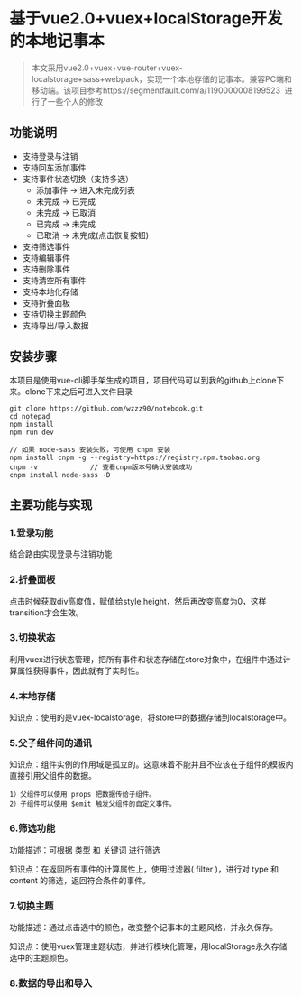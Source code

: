 # 基于vue2.0+vuex+localStorage开发的本地记事本

> 本文采用vue2.0+vuex+vue-router+vuex-localstorage+sass+webpack，实现一个本地存储的记事本。兼容PC端和移动端。该项目参考https://segmentfault.com/a/1190000008199523  进行了一些个人的修改

## 功能说明

- 支持登录与注销
- 支持回车添加事件
- 支持事件状态切换（支持多选）
	- 添加事件 -> 进入未完成列表
	- 未完成 -> 已完成
	- 未完成 -> 已取消
	- 已完成 -> 未完成
	- 已取消 -> 未完成(点击恢复按钮)
- 支持筛选事件
- 支持编辑事件
- 支持删除事件
- 支持清空所有事件
- 支持本地化存储
- 支持折叠面板
- 支持切换主题颜色
- 支持导出/导入数据

## 安装步骤
本项目是使用vue-cli脚手架生成的项目，项目代码可以到我的github上clone下来。clone下来之后可进入文件目录

	git clone https://github.com/wzzz90/notebook.git
	cd notepad
	npm install
	npm run dev

	// 如果 node-sass 安装失败，可使用 cnpm 安装
	npm install cnpm -g --registry=https://registry.npm.taobao.org
	cnpm -v 			// 查看cnpm版本号确认安装成功
	cnpm install node-sass -D
	

## 主要功能与实现

### 1.登录功能

结合路由实现登录与注销功能

### 2.折叠面板

点击时候获取div高度值，赋值给style.height，然后再改变高度为0，这样transition才会生效。

### 3.切换状态

利用vuex进行状态管理，把所有事件和状态存储在store对象中，在组件中通过计算属性获得事件，因此就有了实时性。

### 4.本地存储

知识点：使用的是vuex-localstorage，将store中的数据存储到localstorage中。

### 5.父子组件间的通讯
	
知识点：组件实例的作用域是孤立的。这意味着不能并且不应该在子组件的模板内直接引用父组件的数据。

	1）父组件可以使用 props 把数据传给子组件。
	2）子组件可以使用 $emit 触发父组件的自定义事件。


### 6.筛选功能

功能描述：可根据 类型 和 关键词 进行筛选

知识点：在返回所有事件的计算属性上，使用过滤器( filter )，进行对 type 和 content 的筛选，返回符合条件的事件。

### 7.切换主题

功能描述：通过点击选中的颜色，改变整个记事本的主题风格，并永久保存。

知识点：使用vuex管理主题状态，并进行模块化管理，用localStorage永久存储选中的主题颜色。

### 8.数据的导出和导入
